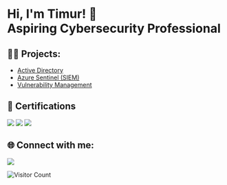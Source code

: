 <h1>Hi, I'm Timur! 👋 <br/>Aspiring Cybersecurity Professional</a> </h1>

<h2>👨‍💻 Projects:</h2>

  - <a href="https://github.com/timuakhm/Active-Directory">Active Directory</a>
  - <a href="https://github.com/timuakhm/Azure-Sentinel-SIEM-/tree/main">Azure Sentinel (SIEM)</a>
  - <a href="https://github.com/timuakhm/Nessus-Vulnerability-Management">Vulnerability Management</a>
  
<h2>📝 Certifications</h2>

<div>
<img src="https://img.shields.io/badge/AWS_CCP-232F3E?style=for-the-badge&logo=amazonaws&logoColor=white" />
<img src="https://img.shields.io/badge/CompTIA_A+-E33E52?style=for-the-badge&logo=comptia&logoColor=white" />
<img src="https://img.shields.io/badge/CompTIA_Network+-00758F?style=for-the-badge&logo=comptia&logoColor=white" />

</div>


<h2> 🌐 Connect with me:</h2>

<a href="https://linkedin.com/in/timurakhmetshin/"><img src="https://img.shields.io/badge/LinkedIn-0077B5?style=for-the-badge&logo=linkedin&logoColor=white" /></a>

![Visitor Count](https://profile-counter.glitch.me/{timuakhm}/count.svg)
